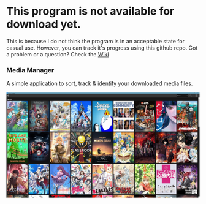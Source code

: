 # This program is not available for download yet.
This is because I do not think the program is in an acceptable state for casual use. However, you can track it's progress using this github repo.
Got a problem or a question? Check the [Wiki](https://github.com/TacoCake/mediamanager/wiki)
### Media Manager
A simple application to sort, track & identify your downloaded media files.

![alt text](https://raw.githubusercontent.com/TacoCake/mediamanager/master/.github/Media_Manager_jW7gWFpFQq.jpg "Preview")
